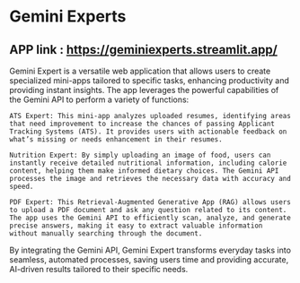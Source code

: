 # Gemini Experts
## APP link : https://geminiexperts.streamlit.app/
Gemini Expert is a versatile web application that allows users to create specialized mini-apps tailored to specific tasks, enhancing productivity and providing instant insights. The app leverages the powerful capabilities of the Gemini API to perform a variety of functions:

    ATS Expert: This mini-app analyzes uploaded resumes, identifying areas that need improvement to increase the chances of passing Applicant Tracking Systems (ATS). It provides users with actionable feedback on what’s missing or needs enhancement in their resumes.

    Nutrition Expert: By simply uploading an image of food, users can instantly receive detailed nutritional information, including calorie content, helping them make informed dietary choices. The Gemini API processes the image and retrieves the necessary data with accuracy and speed.

    PDF Expert: This Retrieval-Augmented Generative App (RAG) allows users to upload a PDF document and ask any question related to its content. The app uses the Gemini API to efficiently scan, analyze, and generate precise answers, making it easy to extract valuable information without manually searching through the document.

By integrating the Gemini API, Gemini Expert transforms everyday tasks into seamless, automated processes, saving users time and providing accurate, AI-driven results tailored to their specific needs.
